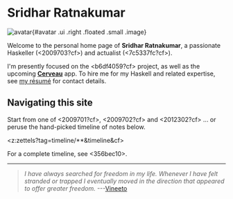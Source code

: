 # Sridhar Ratnakumar

![avatar](https://srid.keybase.pub/me.jpeg){#avatar .ui .right .floated .small .image}

Welcome to the personal home page of **Sridhar Ratnakumar**, a passionate Haskeller (<2009703?cf>) and actualist (<7c5337fc?cf>). 

I'm presently focused on the <b6df4059?cf> project, as well as the upcoming [**Cerveau**](https://www.cerveau.app/) app. To hire me for my Haskell and related expertise, see [my résumé]( https://srid.keybase.pub/resume.pdf) for contact details.

## Navigating this site

Start from one of <2009701?cf>, <2009702?cf> and <2012302?cf> ... or peruse the hand-picked timeline of notes below.

<z:zettels?tag=timeline/**&timeline&cf>

For a complete timeline, see <356bec10>.

---

> *I have always searched for freedom in my life. Whenever I have felt stranded or trapped I eventually moved in the direction that appeared to offer greater freedom.* ---[Vineeto](http://actualfreedom.com.au/actualism/vineeto/vineeto.htm)
